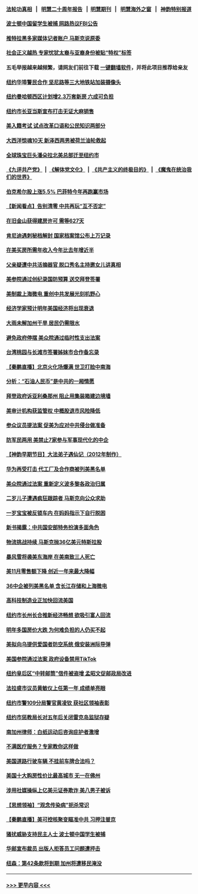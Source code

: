 #### [法轮功真相](https://github.com/gfw-breaker/truth/blob/master/README.md?t=0) &nbsp;&nbsp;|&nbsp;&nbsp; [明慧二十周年报告](https://github.com/gfw-breaker/mh-reports/blob/master/README.md?t=0) &nbsp;&nbsp;|&nbsp;&nbsp;[明慧期刊](https://github.com/gfw-breaker/mh-qikan) &nbsp;&nbsp;|&nbsp;&nbsp; [明慧海外之窗](https://github.com/gfw-breaker/mh-news/blob/master/README.md?t=0) &nbsp;&nbsp;|&nbsp;&nbsp; [神韵特别报道](https://github.com/gfw-breaker/mh-news/blob/master/shenyun.md?t=0)
#### [波士顿中国留学生被捕 网路热议FBI公告](../pages/nsc412/n13885993.md?t=12170000) 
#### [推特拉黑多家媒体记者账户 马斯克说原委](../pages/nsc412/n13886169.md?t=12170000) 
#### [社会正义越热 专家忧犹太裔与亚裔身份被贴“特权”标签](../pages/nsc412/n13885986.md?t=12170000) 
#### 五毛举报越来越频繁，请网友们前往下载 [一键翻墙软件](https://github.com/gfw-breaker/ssr-accounts)，并将此项目推荐给亲友
#### [纽约华埠警民合作 坚尼路等三大地铁站加装摄像头](../pages/nsc412/n13885959.md?t=12170000) 
#### [纽约曼哈顿西区计划增2.3万套新房 六成可负担](../pages/nsc412/n13885947.md?t=12170000) 
#### [纽约市长亚当斯宣布打击无证大麻销售](../pages/nsc412/n13885977.md?t=12170000) 
#### [美入籍考试 试点改革口语和公民知识两部分](../pages/nsc412/n13885979.md?t=12170000) 
#### [大西洋惊魂10天 新泽西两男被荷兰油轮救起](../pages/nsc412/n13885965.md?t=12170000) 
#### [全球珠宝巨头潘朵拉北美总部迁至纽约市](../pages/nsc412/n13885934.md?t=12170000) 
#### [《九评共产党》](https://github.com/begood0513/9ping.md/blob/master/README.md) &nbsp;|&nbsp; [《解体党文化》](../../../../jtdwh.md/blob/master/README.md)  &nbsp;|&nbsp; [《共产主义的终极目的》](../../../../gczydzjmd.md/blob/master/README.md) &nbsp;|&nbsp; [《魔鬼在统治我们的世界》](../../../../mgztzwmdsj.md/blob/master/README.md) 
#### [伯克希尔股上涨5.5% 巴菲特今年再跑赢市场](../pages/nsc412/n13885909.md?t=12170000) 
#### [【新闻看点】告别清零 中共再玩“互不否定”](../pages/nsc412/n13885774.md?t=12170000) 
#### [在旧金山获得建房许可 需等627天](../pages/nsc412/n13885946.md?t=12170000) 
#### [肯尼迪遇刺秘档解封 国家档案馆公布上万记录](../pages/nsc412/n13885834.md?t=12170000) 
#### [在美买房所需年收入今年比去年增近半](../pages/nsc412/n13885927.md?t=12170000) 
#### [父亲疑遭中共活摘器官 脱口秀名主持邀女儿讲真相](../pages/nsc412/n13885921.md?t=12170000) 
#### [美参院通过创纪录国防预算 送交拜登签署](../pages/nsc412/n13885868.md?t=12170000) 
#### [美制裁上海微电 重创中共发展光刻机野心](../pages/nsc412/n13885811.md?t=12170000) 
#### [经济学家预计明年美国经济将出现衰退](../pages/nsc412/n13885864.md?t=12170000) 
#### [大雨未解加州干旱 居民仍需限水](../pages/nsc412/n13885842.md?t=12170000) 
#### [避免政府停摆 美众院通过临时性支出法案](../pages/nsc412/n13885828.md?t=12170000) 
#### [台湾桃园与长滩市签署姊妹市合作备忘录](../pages/nsc412/n13885806.md?t=12170000) 
#### [【秦鹏直播】北京火化场爆满 世卫打脸中南海](../pages/nsc412/n13885779.md?t=12170000) 
#### [分析：“石油人民币”是中共的一厢情愿](../pages/nsc412/n13885034.md?t=12170000) 
#### [拜登政府诉亚利桑那州 阻止用集装箱建边境墙](../pages/nsc412/n13885734.md?t=12170000) 
#### [美审计机构获监管权 中概股退市风险降低](../pages/nsc412/n13885778.md?t=12170000) 
#### [参众议员提法案 促美为应对中共侵台做准备](../pages/nsc412/n13885724.md?t=12170000) 
#### [防军民两用 美禁止7家参与军事现代化的中企](../pages/nsc412/n13885725.md?t=12170000) 
#### [【神韵早期节目】大法弟子遇仙记（2012年制作）](../pages/nsc412/n13885703.md?t=12170000) 
#### [华为再受打击 代工厂及合作商被列美黑名单](../pages/nsc412/n13885714.md?t=12170000) 
#### [美众院通过法案 重新定义波多黎各政治归属](../pages/nsc412/n13885673.md?t=12170000) 
#### [二岁儿子遭遇疯狂跟踪者 马斯克向公众求助](../pages/nsc412/n13885686.md?t=12170000) 
#### [一岁宝宝被反锁车内 在妈妈指示下自行脱困](../pages/nsc412/n13885213.md?t=12170000) 
#### [新书揭露：中共国安部特务扮演多面角色](../pages/nsc412/n13885682.md?t=12170000) 
#### [物流挑战持续 马斯克抛36亿美元特斯拉股](../pages/nsc412/n13885513.md?t=12170000) 
#### [暴风雪将袭美东海岸 在美南致三人死亡](../pages/nsc412/n13885013.md?t=12170000) 
#### [美11月零售额下降 创近一年来最大降幅](../pages/nsc412/n13885613.md?t=12170000) 
#### [36中企被列美黑名单 含长江存储和上海微电](../pages/nsc412/n13885591.md?t=12170000) 
#### [高科技制造业正加快回流美国](../pages/nsc412/n13885631.md?t=12170000) 
#### [纽约市长州长合推新经济畅想 欲吸引富人回流](../pages/nsc412/n13885152.md?t=12170000) 
#### [明年多国房价大跌 为何难负担的人仍买不起](../pages/nsc412/n13885536.md?t=12170000) 
#### [美拟向乌提供爱国者防空系统 俄安装洲际导弹](../pages/nsc412/n13885482.md?t=12170000) 
#### [美国参院通过法案 政府设备禁用TikTok](../pages/nsc412/n13885050.md?t=12170000) 
#### [纽约皇后区“中转邮筒”信件被盗增  孟昭文促邮政局改进](../pages/nsc412/n13885156.md?t=12170000) 
#### [法拉盛市议员黄敏仪上任第一年 成绩单亮眼](../pages/nsc412/n13885149.md?t=12170000) 
#### [纽约市警109分局警官黄凌钦 获社区领袖表彰](../pages/nsc412/n13885165.md?t=12170000) 
#### [纽约市惩教局长对五年后关闭雷克岛监狱存疑](../pages/nsc412/n13885163.md?t=12170000) 
#### [南加州律师：白纸运动后咨询庇护者激增](../pages/nsc412/n13885191.md?t=12170000) 
#### [不满医疗服务？专家教你这样做](../pages/nsc412/n13885185.md?t=12170000) 
#### [美国道路行驶车辆 不挂前车牌合法吗？](../pages/nsc412/n13885155.md?t=12170000) 
#### [美国十大购房性价比最高城市 无一在佛州](../pages/nsc412/n13885007.md?t=12170000) 
#### [涉用社媒操纵上亿美元证券欺诈 美八男子被诉](../pages/nsc412/n13884957.md?t=12170000) 
#### [【思想领袖】“观念传染病”扼杀常识](../pages/nsc412/n13864375.md?t=12170000) 
#### [【秦鹏直播】美可控核聚变瞄准中共 习押注普京](../pages/nsc412/n13884975.md?t=12170000) 
#### [骚扰威胁支持民主人士 波士顿中国学生被捕](../pages/nsc412/n13884868.md?t=12170000) 
#### [华邮宣布裁员 出版人拒答员工问题遭抨击](../pages/nsc412/n13884928.md?t=12170000) 
#### [纽森：第42条款将到期 加州将遭移民淹没](../pages/nsc412/n13885027.md?t=12170000) 

----
#### [ >>> 更早内容 <<< ](../indexes/nsc412-earlier.md)
